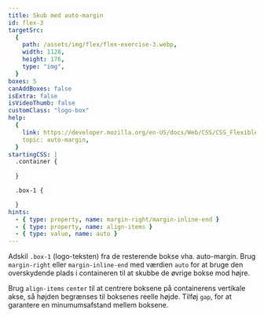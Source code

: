 ```yaml
---
title: Skub med auto-margin
id: flex-3
targetSrc:
  {
    path: /assets/img/flex/flex-exercise-3.webp,
    width: 1128,
    height: 176,
    type: "img",
  }
boxes: 5
canAddBoxes: false
isExtra: false
isVideoThumb: false
customClass: "logo-box"
help:
  {
    link: https://developer.mozilla.org/en-US/docs/Web/CSS/CSS_Flexible_Box_Layout/Aligning_Items_in_a_Flex_Container#using_auto_margins_for_main_axis_alignment,
    topic: auto-margin,
  }
startingCSS: |
  .container {
    
  }

  .box-1 {

  }
hints:
  - { type: property, name: margin-right/margin-inline-end }
  - { type: property, name: align-items }
  - { type: value, name: auto }
---
```


Adskil `.box-1` (logo-teksten) fra de resterende bokse vha. auto-margin. Brug `margin-right` eller `margin-inline-end` med værdien `auto` for at bruge den overskydende plads i containeren til at skubbe de øvrige bokse mod højre.

Brug `align-items` `center` til at centrere boksene på containerens vertikale akse, så højden begrænses til boksenes reelle højde. Tilføj `gap`, for at garantere en minumumsafstand mellem boksene.
